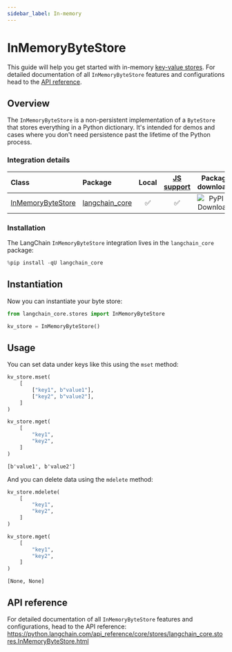 ```yaml
---
sidebar_label: In-memory
---
```

# InMemoryByteStore

This guide will help you get started with in-memory [key-value stores](/docs/concepts/key_value_stores). For detailed documentation of all `InMemoryByteStore` features and configurations head to the [API reference](https://python.langchain.com/api_reference/core/stores/langchain_core.stores.InMemoryByteStore.html).

## Overview

The `InMemoryByteStore` is a non-persistent implementation of a `ByteStore` that stores everything in a Python dictionary. It's intended for demos and cases where you don't need persistence past the lifetime of the Python process.

### Integration details

| Class | Package | Local | [JS support](https://js.langchain.com/docs/integrations/stores/in_memory/) | Package downloads | Package latest |
| :--- | :--- | :---: | :---: |  :---: | :---: |
| [InMemoryByteStore](https://python.langchain.com/api_reference/core/stores/langchain_core.stores.InMemoryByteStore.html) | [langchain_core](https://python.langchain.com/api_reference/core/index.html) | ✅ | ✅ | ![PyPI - Downloads](https://img.shields.io/pypi/dm/langchain_core?style=flat-square&label=%20) | ![PyPI - Version](https://img.shields.io/pypi/v/langchain_core?style=flat-square&label=%20) |

### Installation

The LangChain `InMemoryByteStore` integration lives in the `langchain_core` package:


```python
%pip install -qU langchain_core
```

## Instantiation

Now you can instantiate your byte store:


```python
from langchain_core.stores import InMemoryByteStore

kv_store = InMemoryByteStore()
```

## Usage

You can set data under keys like this using the `mset` method:


```python
kv_store.mset(
    [
        ["key1", b"value1"],
        ["key2", b"value2"],
    ]
)

kv_store.mget(
    [
        "key1",
        "key2",
    ]
)
```




    [b'value1', b'value2']



And you can delete data using the `mdelete` method:


```python
kv_store.mdelete(
    [
        "key1",
        "key2",
    ]
)

kv_store.mget(
    [
        "key1",
        "key2",
    ]
)
```




    [None, None]



## API reference

For detailed documentation of all `InMemoryByteStore` features and configurations, head to the API reference: https://python.langchain.com/api_reference/core/stores/langchain_core.stores.InMemoryByteStore.html
